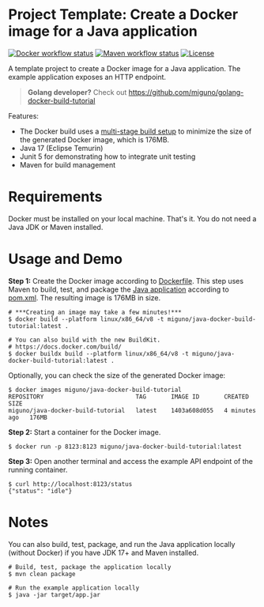 # Project Template: Create a Docker image for a Java application
[![Docker workflow status](https://github.com/miguno/java-docker-build-tutorial/actions/workflows/docker-image.yml/badge.svg)](https://github.com/miguno/java-docker-build-tutorial/actions/workflows/docker-image.yml)
[![Maven workflow status](https://github.com/miguno/java-docker-build-tutorial/actions/workflows/maven.yml/badge.svg)](https://github.com/miguno/java-docker-build-tutorial/actions/workflows/maven.yml)
[![License](https://img.shields.io/badge/License-Apache%202.0-blue.svg)](https://opensource.org/licenses/Apache-2.0)

A template project to create a Docker image for a Java application.
The example application exposes an HTTP endpoint.

> **Golang developer?** Check out https://github.com/miguno/golang-docker-build-tutorial

Features:

* The Docker build uses a
  [multi-stage build setup](https://docs.docker.com/build/building/multi-stage/)
  to minimize the size of the generated Docker image, which is 176MB.
* Java 17 (Eclipse Temurin)
* Junit 5 for demonstrating how to integrate unit testing
* Maven for build management

# Requirements

Docker must be installed on your local machine.  That's it.  You do not need a
Java JDK or Maven installed.

# Usage and Demo

**Step 1:** Create the Docker image according to [Dockerfile](Dockerfile).
This step uses Maven to build, test, and package the
[Java application](src/main/java/com/miguno/App.java) according to
[pom.xml](pom.xml).  The resulting image is 176MB in size.

```shell
# ***Creating an image may take a few minutes!***
$ docker build --platform linux/x86_64/v8 -t miguno/java-docker-build-tutorial:latest .

# You can also build with the new BuildKit.
# https://docs.docker.com/build/
$ docker buildx build --platform linux/x86_64/v8 -t miguno/java-docker-build-tutorial:latest .
```

Optionally, you can check the size of the generated Docker image:

```shell
$ docker images miguno/java-docker-build-tutorial
REPOSITORY                          TAG       IMAGE ID       CREATED         SIZE
miguno/java-docker-build-tutorial   latest    1403a608d055   4 minutes ago   176MB
```

**Step 2:** Start a container for the Docker image.

```shell
$ docker run -p 8123:8123 miguno/java-docker-build-tutorial:latest
```

**Step 3:** Open another terminal and access the example API endpoint of the
running container.

```shell
$ curl http://localhost:8123/status
{"status": "idle"}
```

# Notes

You can also build, test, package, and run the Java application locally
(without Docker) if you have JDK 17+ and Maven installed.

```shell
# Build, test, package the application locally
$ mvn clean package

# Run the example application locally
$ java -jar target/app.jar
```

